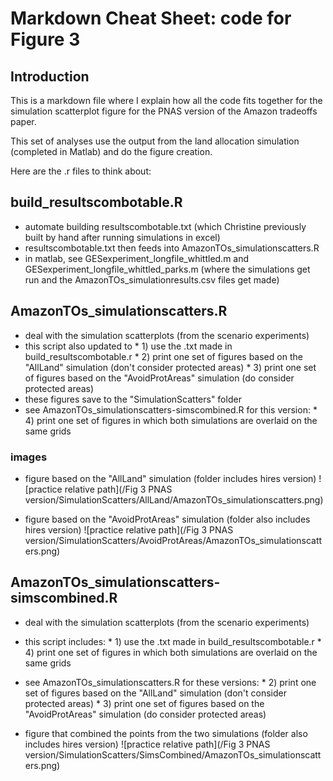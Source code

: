 # Markdown Cheat Sheet: code for Figure 3

## Introduction

This is a markdown file where I explain how all the code fits together for the simulation scatterplot figure for the PNAS version of the Amazon tradeoffs paper.

This set of analyses use the output from the land allocation simulation (completed in Matlab) and do the figure creation.

Here are the .r files to think about:


## build_resultscombotable.R


* automate building resultscombotable.txt (which Christine previously built by hand after running simulations in excel)
* resultscombotable.txt then feeds into AmazonTOs_simulationscatters.R
* in matlab, see GESexperiment_longfile_whittled.m and GESexperiment_longfile_whittled_parks.m (where the simulations get run and the AmazonTOs_simulationresults.csv files get made)


## AmazonTOs_simulationscatters.R

* deal with the simulation scatterplots (from the scenario experiments) 
* this script also updated to 
      * 1) use the .txt made in build_resultscombotable.r
      * 2) print one set of figures based on the "AllLand" simulation (don't consider protected areas)
      * 3) print one set of figures based on the "AvoidProtAreas" simulation (do consider protected areas)
* these figures save to the "SimulationScatters" folder
* see AmazonTOs_simulationscatters-simscombined.R for this version:
      * 4) print one set of figures in which both simulations are overlaid on the same grids

### images

* figure based on the "AllLand" simulation (folder includes hires version)
![practice relative path](/Fig 3 PNAS version/SimulationScatters/AllLand/AmazonTOs_simulationscatters.png)

* figure based on the "AvoidProtAreas" simulation (folder also includes hires version)
![practice relative path](/Fig 3 PNAS version/SimulationScatters/AvoidProtAreas/AmazonTOs_simulationscatters.png)


## AmazonTOs_simulationscatters-simscombined.R

* deal with the simulation scatterplots (from the scenario experiments)
* this script includes: 
      * 1) use the .txt made in build_resultscombotable.r
      * 4) print one set of figures in which both simulations are overlaid on the same grids
* see AmazonTOs_simulationscatters.R for these versions:
      * 2) print one set of figures based on the "AllLand" simulation (don't consider protected areas)
      * 3) print one set of figures based on the "AvoidProtAreas" simulation (do consider protected areas)

* figure that combined the points from the two simulations (folder also includes hires version)
![practice relative path](/Fig 3 PNAS version/SimulationScatters/SimsCombined/AmazonTOs_simulationscatters.png)






